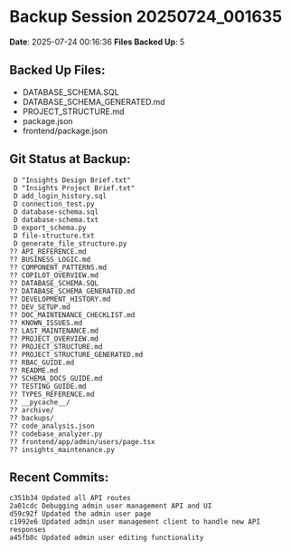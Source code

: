 # Backup Session 20250724_001635

**Date**: 2025-07-24 00:16:36
**Files Backed Up**: 5

## Backed Up Files:
- DATABASE_SCHEMA.SQL
- DATABASE_SCHEMA_GENERATED.md
- PROJECT_STRUCTURE.md
- package.json
- frontend/package.json

## Git Status at Backup:
```
 D "Insights Design Brief.txt"
 D "Insights Project Brief.txt"
 D add_login_history.sql
 D connection_test.py
 D database-schema.sql
 D database-schema.txt
 D export_schema.py
 D file-structure.txt
 D generate_file_structure.py
?? API_REFERENCE.md
?? BUSINESS_LOGIC.md
?? COMPONENT_PATTERNS.md
?? COPILOT_OVERVIEW.md
?? DATABASE_SCHEMA.SQL
?? DATABASE_SCHEMA_GENERATED.md
?? DEVELOPMENT_HISTORY.md
?? DEV_SETUP.md
?? DOC_MAINTENANCE_CHECKLIST.md
?? KNOWN_ISSUES.md
?? LAST_MAINTENANCE.md
?? PROJECT_OVERVIEW.md
?? PROJECT_STRUCTURE.md
?? PROJECT_STRUCTURE_GENERATED.md
?? RBAC_GUIDE.md
?? README.md
?? SCHEMA_DOCS_GUIDE.md
?? TESTING_GUIDE.md
?? TYPES_REFERENCE.md
?? __pycache__/
?? archive/
?? backups/
?? code_analysis.json
?? codebase_analyzer.py
?? frontend/app/admin/users/page.tsx
?? insights_maintenance.py

```

## Recent Commits:
```
c351b34 Updated all API routes
2a01cdc Debugging admin user management API and UI
d59c92f Updated the admin user page
c1992e6 Updated admin user management client to handle new API responses
a45fb8c Updated admin user editing functionality

```
